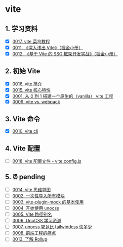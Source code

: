 # vite


## 1. 学习资料

- [x] [0017. vite 菜鸟教程](https://tnotesjs.github.io/TNotes.vite/notes/0017.%20vite%20%E8%8F%9C%E9%B8%9F%E6%95%99%E7%A8%8B/README)
- [x] [0011. 《深入浅出 Vite》（掘金小册）](https://tnotesjs.github.io/TNotes.vite/notes/0011.%20%E3%80%8A%E6%B7%B1%E5%85%A5%E6%B5%85%E5%87%BA%20Vite%E3%80%8B%EF%BC%88%E6%8E%98%E9%87%91%E5%B0%8F%E5%86%8C%EF%BC%89/README)
- [x] [0012. 《基于 Vite 的 SSG 框架开发实战》（掘金小册）](https://tnotesjs.github.io/TNotes.vite/notes/0012.%20%E3%80%8A%E5%9F%BA%E4%BA%8E%20Vite%20%E7%9A%84%20SSG%20%E6%A1%86%E6%9E%B6%E5%BC%80%E5%8F%91%E5%AE%9E%E6%88%98%E3%80%8B%EF%BC%88%E6%8E%98%E9%87%91%E5%B0%8F%E5%86%8C%EF%BC%89/README)

## 2. 初始 Vite

- [x] [0016. vite 简介](https://tnotesjs.github.io/TNotes.vite/notes/0016.%20vite%20%E7%AE%80%E4%BB%8B/README)
- [x] [0015. vite 核心特性](https://tnotesjs.github.io/TNotes.vite/notes/0015.%20vite%20%E6%A0%B8%E5%BF%83%E7%89%B9%E6%80%A7/README)
- [x] [0001. 从 0 到 1 搭建一个原生的（vanilla） vite 工程](https://tnotesjs.github.io/TNotes.vite/notes/0001.%20%E4%BB%8E%200%20%E5%88%B0%201%20%E6%90%AD%E5%BB%BA%E4%B8%80%E4%B8%AA%E5%8E%9F%E7%94%9F%E7%9A%84%EF%BC%88vanilla%EF%BC%89%20vite%20%E5%B7%A5%E7%A8%8B/README)
- [x] [0009. vite vs. webpack](https://tnotesjs.github.io/TNotes.vite/notes/0009.%20vite%20vs.%20webpack/README)

## 3. Vite 命令

- [x] [0010. vite cli](https://tnotesjs.github.io/TNotes.vite/notes/0010.%20vite%20cli/README)

## 4. Vite 配置

- [ ] [0018. vite 配置文件 - vite.config.js](https://tnotesjs.github.io/TNotes.vite/notes/0018.%20vite%20%E9%85%8D%E7%BD%AE%E6%96%87%E4%BB%B6%20-%20vite.config.js/README)

## 5. ⏰ pending

- [ ] [0014. vite 思维导图](https://tnotesjs.github.io/TNotes.vite/notes/0014.%20vite%20%E6%80%9D%E7%BB%B4%E5%AF%BC%E5%9B%BE/README)
- [ ] [0002. 一次性导入所有模块](https://tnotesjs.github.io/TNotes.vite/notes/0002.%20%E4%B8%80%E6%AC%A1%E6%80%A7%E5%AF%BC%E5%85%A5%E6%89%80%E6%9C%89%E6%A8%A1%E5%9D%97/README)
- [ ] [0003. vite-plugin-mock 的基本使用](https://tnotesjs.github.io/TNotes.vite/notes/0003.%20vite-plugin-mock%20%E7%9A%84%E5%9F%BA%E6%9C%AC%E4%BD%BF%E7%94%A8/README)
- [ ] [0004. 开始使用 unocss](https://tnotesjs.github.io/TNotes.vite/notes/0004.%20%E5%BC%80%E5%A7%8B%E4%BD%BF%E7%94%A8%20unocss/README)
- [ ] [0005. Vite 路径别名](https://tnotesjs.github.io/TNotes.vite/notes/0005.%20Vite%20%E8%B7%AF%E5%BE%84%E5%88%AB%E5%90%8D/README)
- [ ] [0006. UnoCSS 学习资源](https://tnotesjs.github.io/TNotes.vite/notes/0006.%20UnoCSS%20%E5%AD%A6%E4%B9%A0%E8%B5%84%E6%BA%90/README)
- [ ] [0007. unocss 究竟比 tailwindcss 快多少](https://tnotesjs.github.io/TNotes.vite/notes/0007.%20unocss%20%E7%A9%B6%E7%AB%9F%E6%AF%94%20tailwindcss%20%E5%BF%AB%E5%A4%9A%E5%B0%91/README)
- [ ] [0008. 前端工程的痛点](https://tnotesjs.github.io/TNotes.vite/notes/0008.%20%E5%89%8D%E7%AB%AF%E5%B7%A5%E7%A8%8B%E7%9A%84%E7%97%9B%E7%82%B9/README)
- [ ] [0013. 了解 Rollup](https://tnotesjs.github.io/TNotes.vite/notes/0013.%20%E4%BA%86%E8%A7%A3%20Rollup/README)
